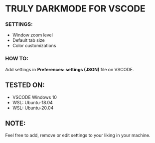 # TRULY DARKMODE FOR VSCODE

### SETTINGS:

- Window zoom level
- Default tab size
- Color customizations

### HOW TO:

Add settings in **Preferences: settings (JSON)** file on VSCODE. 

## TESTED ON:

- VSCODE Windows 10
- WSL: Ubuntu-18.04
- WSL: Ubuntu-20.04

## NOTE:

Feel free to add, remove or edit settings to your liking in your machine.
